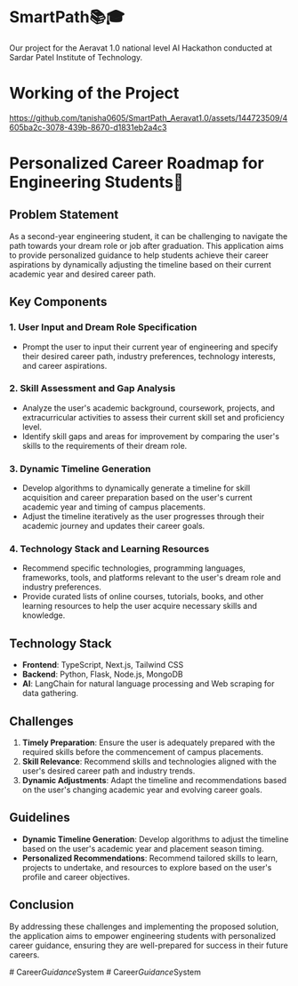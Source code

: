 # SmartPath📚🎓
Our project for the Aeravat 1.0 national level AI Hackathon conducted at Sardar Patel Institute of Technology.

# Working of the Project
https://github.com/tanisha0605/SmartPath_Aeravat1.0/assets/144723509/4605ba2c-3078-439b-8670-d1831eb2a4c3
# Personalized Career Roadmap for Engineering Students🚀

## Problem Statement

As a second-year engineering student, it can be challenging to navigate the path towards your dream role or job after graduation. This application aims to provide personalized guidance to help students achieve their career aspirations by dynamically adjusting the timeline based on their current academic year and desired career path.

## Key Components

### 1. User Input and Dream Role Specification
- Prompt the user to input their current year of engineering and specify their desired career path, industry preferences, technology interests, and career aspirations.

### 2. Skill Assessment and Gap Analysis
- Analyze the user's academic background, coursework, projects, and extracurricular activities to assess their current skill set and proficiency level.
- Identify skill gaps and areas for improvement by comparing the user's skills to the requirements of their dream role.

### 3. Dynamic Timeline Generation
- Develop algorithms to dynamically generate a timeline for skill acquisition and career preparation based on the user's current academic year and timing of campus placements.
- Adjust the timeline iteratively as the user progresses through their academic journey and updates their career goals.

### 4. Technology Stack and Learning Resources
- Recommend specific technologies, programming languages, frameworks, tools, and platforms relevant to the user's dream role and industry preferences.
- Provide curated lists of online courses, tutorials, books, and other learning resources to help the user acquire necessary skills and knowledge.

## Technology Stack

- **Frontend**: TypeScript, Next.js, Tailwind CSS
- **Backend**: Python, Flask, Node.js, MongoDB
- **AI**: LangChain for natural language processing and Web scraping for data gathering.

## Challenges

1. **Timely Preparation**: Ensure the user is adequately prepared with the required skills before the commencement of campus placements.
2. **Skill Relevance**: Recommend skills and technologies aligned with the user's desired career path and industry trends.
3. **Dynamic Adjustments**: Adapt the timeline and recommendations based on the user's changing academic year and evolving career goals.

## Guidelines

- **Dynamic Timeline Generation**: Develop algorithms to adjust the timeline based on the user's academic year and placement season timing.
- **Personalized Recommendations**: Recommend tailored skills to learn, projects to undertake, and resources to explore based on the user's profile and career objectives.

## Conclusion

By addressing these challenges and implementing the proposed solution, the application aims to empower engineering students with personalized career guidance, ensuring they are well-prepared for success in their future careers.


#   C a r e e r _ G u i d a n c e _ S y s t e m  
 #   C a r e e r _ G u i d a n c e _ S y s t e m  
 